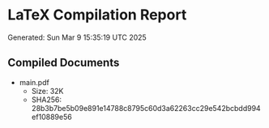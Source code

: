 # LaTeX Compilation Report
Generated: Sun Mar  9 15:35:19 UTC 2025
## Compiled Documents
- main.pdf
  - Size: 32K
  - SHA256: 28b3b7be5b09e891e14788c8795c60d3a62263cc29e542bcbdd994ef10889e56
